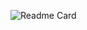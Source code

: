 ![Readme Card](https://github-readme-stats.vercel.app/api/pin/?username=LuizGSN&repo=Projeto-To-Do-List&show_owner&theme=midnight-purple)
